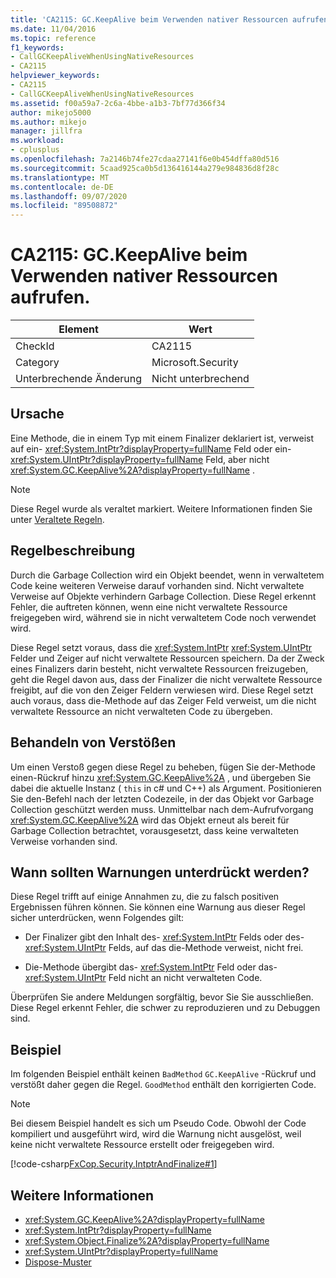 ```yaml
---
title: 'CA2115: GC.KeepAlive beim Verwenden nativer Ressourcen aufrufen.'
ms.date: 11/04/2016
ms.topic: reference
f1_keywords:
- CallGCKeepAliveWhenUsingNativeResources
- CA2115
helpviewer_keywords:
- CA2115
- CallGCKeepAliveWhenUsingNativeResources
ms.assetid: f00a59a7-2c6a-4bbe-a1b3-7bf77d366f34
author: mikejo5000
ms.author: mikejo
manager: jillfra
ms.workload:
- cplusplus
ms.openlocfilehash: 7a2146b74fe27cdaa27141f6e0b454dffa80d516
ms.sourcegitcommit: 5caad925ca0b5d136416144a279e984836d8f28c
ms.translationtype: MT
ms.contentlocale: de-DE
ms.lasthandoff: 09/07/2020
ms.locfileid: "89508872"
---
```

# <a name="ca2115-call-gckeepalive-when-using-native-resources"></a>CA2115: GC.KeepAlive beim Verwenden nativer Ressourcen aufrufen.

|Element|Wert|
|-|-|
|CheckId|CA2115|
|Category|Microsoft.Security|
|Unterbrechende Änderung|Nicht unterbrechend|

## <a name="cause"></a>Ursache
Eine Methode, die in einem Typ mit einem Finalizer deklariert ist, verweist auf ein- <xref:System.IntPtr?displayProperty=fullName> Feld oder ein- <xref:System.UIntPtr?displayProperty=fullName> Feld, aber nicht <xref:System.GC.KeepAlive%2A?displayProperty=fullName> .

> [!NOTE]
> Diese Regel wurde als veraltet markiert. Weitere Informationen finden Sie unter [Veraltete Regeln](fxcop-unported-deprecated-rules.md).

## <a name="rule-description"></a>Regelbeschreibung

Durch die Garbage Collection wird ein Objekt beendet, wenn in verwaltetem Code keine weiteren Verweise darauf vorhanden sind. Nicht verwaltete Verweise auf Objekte verhindern Garbage Collection. Diese Regel erkennt Fehler, die auftreten können, wenn eine nicht verwaltete Ressource freigegeben wird, während sie in nicht verwaltetem Code noch verwendet wird.

Diese Regel setzt voraus, dass die <xref:System.IntPtr> <xref:System.UIntPtr> Felder und Zeiger auf nicht verwaltete Ressourcen speichern. Da der Zweck eines Finalizers darin besteht, nicht verwaltete Ressourcen freizugeben, geht die Regel davon aus, dass der Finalizer die nicht verwaltete Ressource freigibt, auf die von den Zeiger Feldern verwiesen wird. Diese Regel setzt auch voraus, dass die-Methode auf das Zeiger Feld verweist, um die nicht verwaltete Ressource an nicht verwalteten Code zu übergeben.

## <a name="how-to-fix-violations"></a>Behandeln von Verstößen

Um einen Verstoß gegen diese Regel zu beheben, fügen Sie der-Methode einen-Rückruf hinzu <xref:System.GC.KeepAlive%2A> , und übergeben Sie dabei die aktuelle Instanz ( `this` in c# und C++) als Argument. Positionieren Sie den-Befehl nach der letzten Codezeile, in der das Objekt vor Garbage Collection geschützt werden muss. Unmittelbar nach dem-Aufrufvorgang <xref:System.GC.KeepAlive%2A> wird das Objekt erneut als bereit für Garbage Collection betrachtet, vorausgesetzt, dass keine verwalteten Verweise vorhanden sind.

## <a name="when-to-suppress-warnings"></a>Wann sollten Warnungen unterdrückt werden?

Diese Regel trifft auf einige Annahmen zu, die zu falsch positiven Ergebnissen führen können. Sie können eine Warnung aus dieser Regel sicher unterdrücken, wenn Folgendes gilt:

- Der Finalizer gibt den Inhalt des- <xref:System.IntPtr> Felds oder des- <xref:System.UIntPtr> Felds, auf das die-Methode verweist, nicht frei.

- Die-Methode übergibt das- <xref:System.IntPtr> Feld oder das- <xref:System.UIntPtr> Feld nicht an nicht verwalteten Code.

Überprüfen Sie andere Meldungen sorgfältig, bevor Sie Sie ausschließen. Diese Regel erkennt Fehler, die schwer zu reproduzieren und zu Debuggen sind.

## <a name="example"></a>Beispiel

Im folgenden Beispiel enthält keinen `BadMethod` `GC.KeepAlive` -Rückruf und verstößt daher gegen die Regel. `GoodMethod` enthält den korrigierten Code.

> [!NOTE]
> Bei diesem Beispiel handelt es sich um Pseudo Code. Obwohl der Code kompiliert und ausgeführt wird, wird die Warnung nicht ausgelöst, weil keine nicht verwaltete Ressource erstellt oder freigegeben wird.

[!code-csharp[FxCop.Security.IntptrAndFinalize#1](../code-quality/codesnippet/CSharp/ca2115-call-gc-keepalive-when-using-native-resources_1.cs)]

## <a name="see-also"></a>Weitere Informationen

- <xref:System.GC.KeepAlive%2A?displayProperty=fullName>
- <xref:System.IntPtr?displayProperty=fullName>
- <xref:System.Object.Finalize%2A?displayProperty=fullName>
- <xref:System.UIntPtr?displayProperty=fullName>
- [Dispose-Muster](/dotnet/standard/design-guidelines/dispose-pattern)
